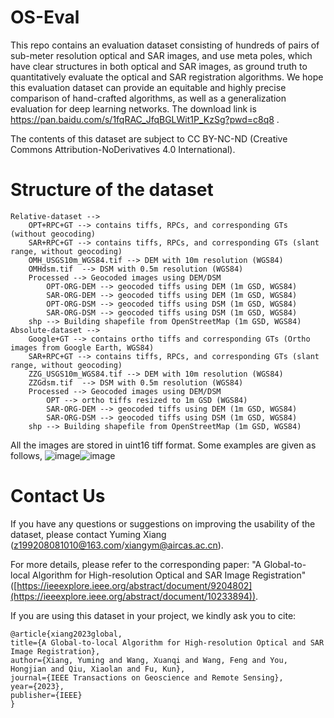 # OS-Eval

This repo contains an evaluation dataset consisting of hundreds of pairs of sub-meter resolution optical and SAR images, and use meta poles, which have clear structures in both optical and SAR images, as ground truth to quantitatively evaluate the optical and SAR registration algorithms. We hope this evaluation dataset can provide an equitable and highly precise comparison of hand-crafted algorithms, as well as a generalization evaluation for deep learning networks. The download link is https://pan.baidu.com/s/1fqRAC_JfqBGLWit1P_KzSg?pwd=c8q8 .

The contents of this dataset are subject to CC BY-NC-ND (Creative Commons Attribution-NoDerivatives 4.0 International).

# Structure of the dataset
    Relative-dataset -->
        OPT+RPC+GT --> contains tiffs, RPCs, and corresponding GTs (without geocoding)
        SAR+RPC+GT --> contains tiffs, RPCs, and corresponding GTs (slant range, without geocoding)
        OMH_USGS10m_WGS84.tif --> DEM with 10m resolution (WGS84)
        OMHdsm.tif  --> DSM with 0.5m resolution (WGS84)
        Processed --> Geocoded images using DEM/DSM
            OPT-ORG-DEM --> geocoded tiffs using DEM (1m GSD, WGS84)
            SAR-ORG-DEM --> geocoded tiffs using DEM (1m GSD, WGS84)
            OPT-ORG-DSM --> geocoded tiffs using DSM (1m GSD, WGS84)
            SAR-ORG-DSM --> geocoded tiffs using DSM (1m GSD, WGS84)
        shp --> Building shapefile from OpenStreetMap (1m GSD, WGS84)
    Absolute-dataset -->
        Google+GT --> contains ortho tiffs and corresponding GTs (Ortho images from Google Earth, WGS84)
        SAR+RPC+GT --> contains tiffs, RPCs, and corresponding GTs (slant range, without geocoding)
        ZZG_USGS10m_WGS84.tif --> DEM with 10m resolution (WGS84)
        ZZGdsm.tif  --> DSM with 0.5m resolution (WGS84)
        Processed --> Geocoded images using DEM/DSM
            OPT --> ortho tiffs resized to 1m GSD (WGS84)
            SAR-ORG-DEM --> geocoded tiffs using DEM (1m GSD, WGS84)
            SAR-ORG-DSM --> geocoded tiffs using DSM (1m GSD, WGS84)
        shp --> Building shapefile from OpenStreetMap (1m GSD, WGS84)

All the images are stored in uint16 tiff format. Some examples are given as follows,
![image](https://github.com/xym2009/OS-Eval/assets/19380078/c7e9c4f3-43b7-4d1b-96e6-2127b3b13459)![image](https://github.com/xym2009/OS-Eval/assets/19380078/c4a1eed8-cbbd-414f-bd31-ea6fdf3f4c6c)

# Contact Us
If you have any questions or suggestions on improving the usability of the dataset, please contact Yuming Xiang (z199208081010@163.com/xiangym@aircas.ac.cn).

For more details, please refer to the corresponding paper: "A Global-to-local Algorithm for High-resolution Optical and SAR Image Registration" ([https://ieeexplore.ieee.org/abstract/document/9204802](https://ieeexplore.ieee.org/abstract/document/10233894)).

If you are using this dataset in your project, we kindly ask you to cite:

    @article{xiang2023global, 
    title={A Global-to-local Algorithm for High-resolution Optical and SAR Image Registration}, 
    author={Xiang, Yuming and Wang, Xuanqi and Wang, Feng and You, Hongjian and Qiu, Xiaolan and Fu, Kun}, 
    journal={IEEE Transactions on Geoscience and Remote Sensing}, 
    year={2023}, 
    publisher={IEEE}
    }
